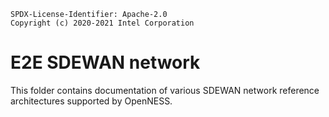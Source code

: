 ```text
SPDX-License-Identifier: Apache-2.0
Copyright (c) 2020-2021 Intel Corporation
```

# E2E SDEWAN network
This folder contains documentation of various SDEWAN network reference architectures supported by OpenNESS.
